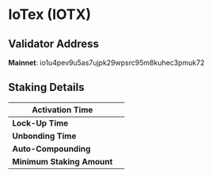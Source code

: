 # IoTex (IOTX)

## **Validator Address**

**Mainnet**: io1u4pev9u5as7ujpk29wpsrc95m8kuhec3pmuk72

## Staking Details

| **Activation Time**        |   |
| -------------------------- | - |
| **Lock-Up Time**           |   |
| **Unbonding Time**         |   |
| **Auto-Compounding**       |   |
| **Minimum Staking Amount** |   |

